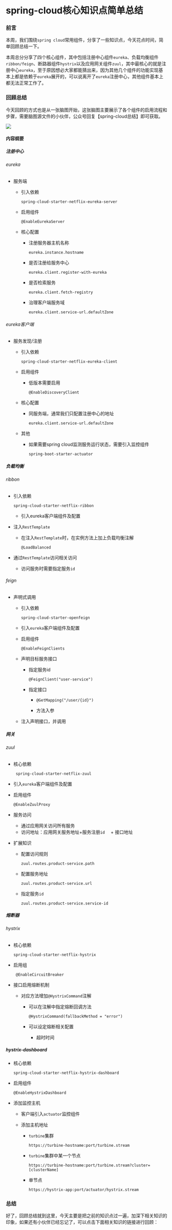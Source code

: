 # spring-cloud核心知识点简单总结

### 前言

本周，我们围绕`spring cloud`常用组件，分享了一些知识点，今天花点时间，简单回顾总结一下。

本周总分分享了四个核心组件，其中包括注册中心组件`eureka`、负载均衡组件`ribbon/feign`、断路器组件`hystrix`以及应用网关组件`zuul`，其中最核心的就是注册中心`eureka`，至于原因想必大家都能猜出来，因为其他几个组件的功能实现基本上都是依赖于`eureka`展开的，可以说离开了`eureka`注册中心，其他组件基本上都无法正常工作了。

### 回顾总结

今天回顾的方式也是从一张脑图开始，这张脑图主要展示了各个组件的启用流程和步骤，需要脑图源文件的小伙伴，公众号回复【spring-cloud总结】即可获取。

![](https://syske-pic-bed.oss-cn-hangzhou.aliyuncs.com/imgs/images/20210808163210.png)

#### 内容纲要

##### 注册中心

###### eureka

- 服务端

  - 引入依赖

    ```
    spring-cloud-starter-netflix-eureka-server
    ```

    

  - 启用组件

    ```
    @EnableEurekaServer
    ```

    

  - 核心配置

    - 注册服务器主机名称

      ```
      eureka.instance.hostname
      ```

      

    - 是否注册给服务中心

      ```
      eureka.client.register-with-eureka
      ```

      

    - 是否检索服务

      ```
      eureka.client.fetch-registry
      ```

      

    - 治理客户端服务域

      ```
      eureka.client.service-url.defaultZone
      ```

      

###### eureka客户端

- 服务发现/注册

  - 引入依赖

    ```
    spring-cloud-starter-netflix-eureka-client
    ```

    

  - 启用组件

    - 低版本需要启用

      ```
      @EnableDiscoveryClient
      ```

      

  - 核心配置

    - 同服务端，通常我们只配置注册中心的地址

      ```
      eureka.client.service-url.defaultZone
      ```

      

  - 其他

    - 如果需要spring cloud监测服务运行状态，需要引入监控组件

      ```
      spring-boot-starter-actuator
      ```

      

##### 负载均衡

###### ribbon

- 引入依赖

  ```
  spring-cloud-starter-netflix-ribbon
  ```

  

  - 引入eureka客户端组件及配置

- 注入`RestTemplate`

  - 在注入`RestTemplate`时，在实例方法上加上负载均衡注解

    ```
    @LoadBalanced
    ```

    

- 通过`RestTemplate`访问相关访问

  - 访问服务时需要指定服务`id`

###### feign

- 声明式调用

  - 引入依赖

    ```
    spring-cloud-starter-openfeign
    ```

    

  - 引入`eureka`客户端组件及配置

  - 启用组件

    ```
    @EnableFeignClients
    ```

    

  - 声明目标服务接口

    - 指定服务id

      ```
      @FeignClient("user-service")
      ```

      

    - 指定接口

      - ```
        @GetMapping("/user/{id}")
        ```

      - 方法入参

  - 注入声明接口，并调用

##### 网关

###### zuul

- 核心依赖

  ```
   spring-cloud-starter-netflix-zuul
  ```

  

- 引入`eureka`客户端组件及配置

- 启用组件

  ```
  @EnableZuulProxy
  ```

  

- 服务访问

  - 通过应用网关访问所有服务
  - 访问地址：应用网关服务地址+服务注册`id  ` + 接口地址

- 扩展知识

  - 配置访问规则

    ```
    zuul.routes.product-service.path
    ```

    

  - 配置服务地址

    ```
    zuul.routes.product-service.url
    ```

    

  - 指定服务`id`

    ```
    zuul.routes.product-service.service-id
    ```

    

##### 熔断器

###### hystrix

- 核心依赖

  ```
  spring-cloud-starter-netflix-hystrix
  ```

  

- 启用组

  ```
   @EnableCircuitBreaker
  ```

  

- 接口启用熔断机制

  - 对应方法增加`@HystrixCommand`注解

    - 可以在注解中指定熔断回调方法

      ```
      @HystrixCommand(fallbackMethod = "error")
      ```

      

    - 可以设定熔断相关配置

      - 超时时间

##### hystrix-dashboard

- 核心依赖

  ```
  spring-cloud-starter-netflix-hystrix-dashboard
  ```

  

- 启用组件

  ```
  @EnableHystrixDashboard
  ```

  

- 添加监控主机

  - 客户端引入`actuator`监控组件

  - 添加主机地址

    - `turbine`集群

      ```
      https://turbine-hostname:port/turbine.stream
      ```

      

    - `turbine`集群中某一个节点

      ```
      https://turbine-hostname:port/turbine.stream?cluster=[clusterName]
      ```

      

    - 单节点

      ```
      https://hystrix-app:port/actuator/hystrix.stream
      ```



### 总结

好了，回顾总结就到这里，今天主要是把之前的知识点过一遍，加深下相关知识的印象，如果还有小伙伴已经忘记了，可以点击下面相关知识的链接进行回顾：